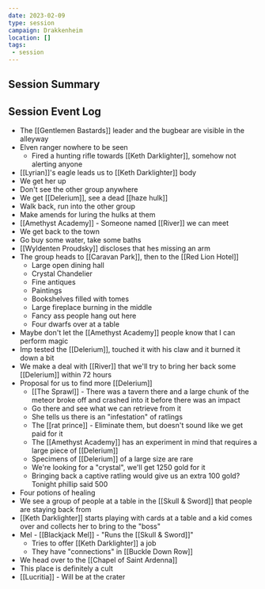 ```yaml
---
date: 2023-02-09
type: session
campaign: Drakkenheim
location: []
tags:
 - session
---
```


## Session Summary

## Session Event Log

- The [[Gentlemen Bastards]] leader and the bugbear are visible in the alleyway
- Elven ranger nowhere to be seen
	- Fired a hunting rifle towards [[Keth Darklighter]], somehow not alerting anyone
- [[Lyrian]]'s eagle leads us to [[Keth Darklighter]] body
- We get her up
- Don't see the other group anywhere
- We get [[Delerium]], see a dead [[haze hulk]]
- Walk back, run into the other group
- Make amends for luring the hulks at them
- [[Amethyst Academy]] - Someone named [[River]] we can meet
- We get back to the town
- Go buy some water, take some baths
- [[Wyldenten Proudsky]] discloses that hes missing an arm
- The group heads to [[Caravan Park]], then to the [[Red Lion Hotel]]
	- Large open dining hall
	- Crystal Chandelier
	- Fine antiques
	- Paintings
	- Bookshelves filled with tomes
	- Large fireplace burning in the middle
	- Fancy ass people hang out here
	- Four dwarfs over at a table
- Maybe don't let the [[Amethyst Academy]] people know that I can perform magic
- Imp tested the [[Delerium]], touched it with his claw and it burned it down a bit
- We make a deal with [[River]] that we'll try to bring her back some [[Delerium]] within 72 hours
- Proposal for us to find more [[Delerium]]
	- [[The Sprawl]] - There was a tavern there and a large chunk of the meteor broke off and crashed into it before there was an impact
	- Go there and see what we can retrieve from it
	- She tells us there is an "infestation" of ratlings
	- The [[rat prince]] - Eliminate them, but doesn't sound like we get paid for it
	- The [[Amethyst Academy]] has an experiment in mind that requires a large piece of [[Delerium]]
	- Specimens of [[Delerium]] of a large size are rare
	- We're looking for a "crystal", we'll get 1250 gold for it
	- Bringing back a captive ratling would give us an extra 100 gold? Tonight phillip said 500
- Four potions of healing
- We see a group of people at a table in the [[Skull & Sword]] that people are staying back from
- [[Keth Darklighter]] starts playing with cards at a table and a kid comes over and collects her to bring to the "boss"
- Mel - [[Blackjack Mel]] - "Runs the [[Skull & Sword]]"
	- Tries to offer [[Keth Darklighter]] a job
	- They have "connections" in [[Buckle Down Row]]
- We head over to the [[Chapel of Saint Ardenna]]
- This place is definitely a cult
- [[Lucritia]] - Will be at the crater


